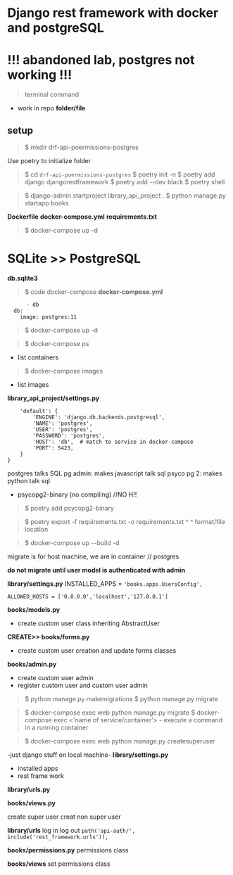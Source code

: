 # Django rest framework with docker and postgreSQL


# !!! abandoned lab, postgres not working !!!
> terminal command
- work in repo
**folder/file**

## setup
> $ mkdir drf-api-poermissions-postgres

Use poetry to initialize folder 

> $ cd `drf-api-poermissions-postgres` 
> $ poetry init -n 
> $ poetry add django djangorestframework 
> $ poetry add --dev black 
> $ poetry shell 

> $ django-admin startproject library_api_project .
> $ python manage.py startapp books

**Dockerfile**
**docker-compose.yml**
**requirements.txt**
> $ docker-compose up -d

# SQLite >> PostgreSQL
**db.sqlite3**

> $ code docker-compose
**docker-compose.yml**
```depends_on: 
      - db
  db:
    image: postgres:11
```
> $ docker-compose up -d

> $ docker-compose ps 
  - list containers
> $ docker-compose images 
  - list images

**library_api_project/settings.py**
```DATABASES = {
    'default': {
        'ENGINE': 'django.db.backends.postgresql',
        'NAME': 'postgres',
        'USER': 'postgres',
        'PASSWORD': 'postgres',
        'HOST': 'db',  # match to service in docker-compose
        'PORT': 5423,
    }
}
```

postgres talks SQL 
pg admin: makes javascript talk sql
psyco pg 2: makes python talk sql
- psycopg2-binary (no compiling) //NO H!!

> $ poetry add psycopg2-binary

> $ poetry export -f requirements.txt -o requirements.txt
                      ^                       ^
                format/file               location

> $ docker-compose up --build -d

migrate is for host machine, we are in container // postgres

**do not migrate until user model is authenticated with admin**

**library/settings.py**
INSTALLED_APPS = ```'books.apps.UsersConfig',```
<!-- ```AUTH_USER_MODEL = 'books.CustomUser'``` -->
```ALLOWED_HOSTS = ['0.0.0.0','localhost','127.0.0.1']```

**books/models.py**
- create custom user class inheriting AbstractUser

**CREATE>> books/forms.py**
- create custom user creation and update forms classes

**books/admin.py**
- create custom user admin 
- register custom user and custom user admin

> $ python manage.py makemigrations
> $ python manage.py migrate


> $ docker-compose exec web python manage.py migrate
      $ docker-compose exec <'name of service/container'>
        - execute a command in a running container

> $ docker-compose exec web python manage.py createsuperuser

-just django stuff on local machine-
**library/settings.py**
- installed apps
- rest frame work

**library/urls.py**

**books/views.py**

create super user
creat non super user

**library/urls**
log in log out
```path('api-auth/', include('rest_framework.urls')),```

**books/permissions.py**
permissions class

**books/views**
set permissions class


